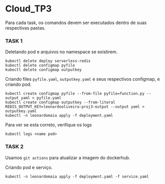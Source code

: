 # Cloud_TP3
Para cada task, os comandos devem ser executados dentro de suas respectivas pastas.
### TASK 1
Deletando pod e arquivos no namespace se existirem.
```
kubectl delete deploy serverless-redis
kubectl delete configmap pyfile
kubectl delete configmap outputkey
```
Criando files `pyfile.yaml`, `outputkey.yaml` e seus respectivos configmap, e criando pod.
```
kubectl create configmap pyfile --from-file pyfile=function.py --output yaml > pyfile.yaml
kubectl create configmap outputkey --from-literal REDIS_OUTPUT_KEY=leonardooliveira-proj3-output --output yaml > outputkey.yaml
kubectl -n leonardomaia apply -f deployment.yaml
```
Para ver se esta correto, verifique os logs
```
kubectl logs <name pod>
```
### TASK 2
Usamos `git actions` para atualizar a imagem do dockerhub.

Criando pod e serviço.
```
kubectl -n leonardomaia apply -f deployment.yaml -f service.yaml
```